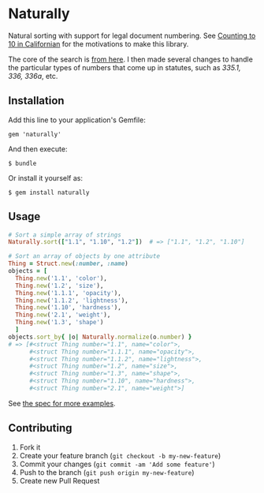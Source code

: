# Naturally

Natural sorting with support for legal document numbering. 
See [Counting to 10 in Californian](http://www.weblaws.org/blog/2012/08/counting-from-1-to-10-in-californian/)
for the motivations to make this library.

The core of the search is [from here](https://github.com/ahoward/version_sorter). I then made
several changes to handle the particular types of numbers that come up in statutes, such
as *335.1, 336, 336a*, etc.


## Installation

Add this line to your application's Gemfile:

    gem 'naturally'

And then execute:

    $ bundle

Or install it yourself as:

    $ gem install naturally


## Usage

```Ruby
# Sort a simple array of strings
Naturally.sort(["1.1", "1.10", "1.2"])  # => ["1.1", "1.2", "1.10"]

# Sort an array of objects by one attribute
Thing = Struct.new(:number, :name)
objects = [
  Thing.new('1.1', 'color'),
  Thing.new('1.2', 'size'),
  Thing.new('1.1.1', 'opacity'),
  Thing.new('1.1.2', 'lightness'),
  Thing.new('1.10', 'hardness'),
  Thing.new('2.1', 'weight'),
  Thing.new('1.3', 'shape')
  ]
objects.sort_by{ |o| Naturally.normalize(o.number) }
# => [#<struct Thing number="1.1", name="color">,
      #<struct Thing number="1.1.1", name="opacity">,
      #<struct Thing number="1.1.2", name="lightness">,
      #<struct Thing number="1.2", name="size">,
      #<struct Thing number="1.3", name="shape">,
      #<struct Thing number="1.10", name="hardness">,
      #<struct Thing number="2.1", name="weight">]
```

See [the spec for more examples](https://github.com/dogweather/naturally/blob/master/spec/naturally_spec.rb).


## Contributing

1. Fork it
2. Create your feature branch (`git checkout -b my-new-feature`)
3. Commit your changes (`git commit -am 'Add some feature'`)
4. Push to the branch (`git push origin my-new-feature`)
5. Create new Pull Request
